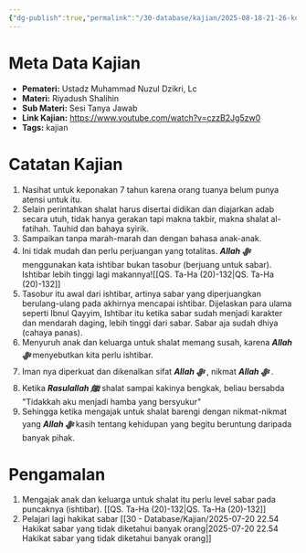 ```yaml
---
{"dg-publish":true,"permalink":"/30-database/kajian/2025-08-18-21-26-kunci-mengajarkan-anak-shalat/","tags":["kajian"]}
---
```




# Meta Data Kajian 
<div><ul class="dataview list-view-ul"><li><span><strong>Pemateri:</strong> Ustadz Muhammad Nuzul Dzikri, Lc</span></li><li><span><strong>Materi:</strong> Riyadush Shalihin</span></li><li><span><strong>Sub Materi:</strong> Sesi Tanya Jawab</span></li><li><span><strong>Link Kajian:</strong> <a rel="noopener nofollow" class="external-link" href="https://www.youtube.com/watch?v=czzB2Jg5zw0" target="_blank">https://www.youtube.com/watch?v=czzB2Jg5zw0</a></span></li><li><span><strong>Tags:</strong> kajian</span></li></ul></div>
   
# Catatan Kajian
1. Nasihat untuk keponakan 7 tahun karena orang tuanya belum punya atensi untuk itu.
2. Selain perintahkan shalat harus disertai didikan dan diajarkan adab secara utuh, tidak hanya gerakan tapi makna takbir, makna shalat al-fatihah. Tauhid dan bahaya syirik.
3. Sampaikan tanpa marah-marah dan dengan bahasa anak-anak.
4. Ini tidak mudah dan perlu perjuangan yang totalitas. ***Allah ﷻ*** menggunakan kata ishtibar bukan tasobur (berjuang untuk sabar). Ishtibar lebih tinggi lagi makannya![[QS. Ta-Ha (20)-132\|QS. Ta-Ha (20)-132]]
5. Tasobur itu awal dari ishtibar, artinya sabar yang diperjuangkan berulang-ulang pada akhirnya mencapai ishtibar. Dijelaskan para ulama seperti Ibnul Qayyim, Ishtibar itu ketika sabar sudah menjadi karakter dan mendarah daging, lebih tinggi dari sabar. Sabar aja sudah dhiya (cahaya panas).
6. Menyuruh anak dan keluarga untuk shalat memang susah, karena ***Allah ﷻ*** menyebutkan kita perlu ishtibar.
7. Iman nya diperkuat dan dikenalkan sifat ***Allah ﷻ*** , nikmat ***Allah ﷻ*** .
8. Ketika ***Rasulallah ﷺ***  shalat sampai kakinya bengkak, beliau bersabda "Tidakkah aku menjadi hamba yang bersyukur"
9. Sehingga ketika mengajak untuk shalat barengi dengan nikmat-nikmat yang ***Allah ﷻ*** kasih tentang kehidupan yang begitu beruntung daripada banyak pihak.


# Pengamalan
1. Mengajak anak dan keluarga untuk shalat itu perlu level sabar pada puncaknya (ishtibar). [[QS. Ta-Ha (20)-132\|QS. Ta-Ha (20)-132]]
2. Pelajari lagi hakikat sabar [[30 - Database/Kajian/2025-07-20 22.54 Hakikat sabar yang tidak diketahui banyak orang\|2025-07-20 22.54 Hakikat sabar yang tidak diketahui banyak orang]]
 

 
